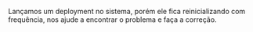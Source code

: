 Lançamos um deployment no sistema, porém ele fica reinicializando com frequência, nos ajude a encontrar o problema e faça a correção.